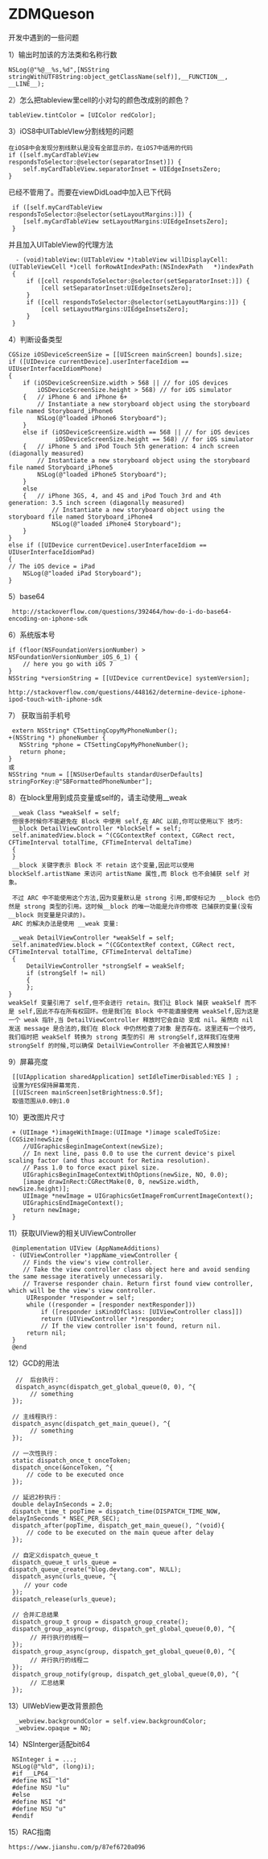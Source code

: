 # ZDMQueson
开发中遇到的一些问题

1）输出时加该的方法类和名称行数 

    NSLog(@"%@__%s,%d",[NSString stringWithUTF8String:object_getClassName(self)],__FUNCTION__, __LINE__);

2）怎么把tableview里cell的小对勾的颜色改成别的颜色？

    tableView.tintColor = [UIColor redColor];

3）iOS8中UITableVIew分割线短的问题

    在iOS8中会发现分割线默认是没有全部显示的，在iOS7中适用的代码
    if ([self.myCardTableView respondsToSelector:@selector(separatorInset)]) {
        self.myCardTableView.separatorInset = UIEdgeInsetsZero;
    }

   已经不管用了。而要在viewDidLoad中加入已下代码

     if ([self.myCardTableView respondsToSelector:@selector(setLayoutMargins:)]) {
        [self.myCardTableView setLayoutMargins:UIEdgeInsetsZero];
     }

   并且加入UITableView的代理方法
   
      - (void)tableView:(UITableView *)tableView willDisplayCell:(UITableViewCell *)cell forRowAtIndexPath:(NSIndexPath   *)indexPath
     {
         if ([cell respondsToSelector:@selector(setSeparatorInset:)]) {
             [cell setSeparatorInset:UIEdgeInsetsZero];
         }
         if ([cell respondsToSelector:@selector(setLayoutMargins:)]) {
             [cell setLayoutMargins:UIEdgeInsetsZero];
         }
     }
4）判断设备类型

    CGSize iOSDeviceScreenSize = [[UIScreen mainScreen] bounds].size;
    if ([UIDevice currentDevice].userInterfaceIdiom == UIUserInterfaceIdiomPhone)
    {
        if (iOSDeviceScreenSize.width > 568 || // for iOS devices
            iOSDeviceScreenSize.height > 568) // for iOS simulator
        {   // iPhone 6 and iPhone 6+
            // Instantiate a new storyboard object using the storyboard file named Storyboard_iPhone6
            NSLog(@"loaded iPhone6 Storyboard");
        }
        else if (iOSDeviceScreenSize.width == 568 || // for iOS devices
                 iOSDeviceScreenSize.height == 568) // for iOS simulator
        {   // iPhone 5 and iPod Touch 5th generation: 4 inch screen (diagonally measured)
            // Instantiate a new storyboard object using the storyboard file named Storyboard_iPhone5
            NSLog(@"loaded iPhone5 Storyboard");
        }
        else
        {   // iPhone 3GS, 4, and 4S and iPod Touch 3rd and 4th generation: 3.5 inch screen (diagonally measured)
                // Instantiate a new storyboard object using the storyboard file named Storyboard_iPhone4
                NSLog(@"loaded iPhone4 Storyboard");
        }
    }
    else if ([UIDevice currentDevice].userInterfaceIdiom == UIUserInterfaceIdiomPad)
    {  
    // The iOS device = iPad
        NSLog(@"loaded iPad Storyboard");
    }
    
5）base64
     
     http://stackoverflow.com/questions/392464/how-do-i-do-base64-encoding-on-iphone-sdk
       
6）系统版本号

    if (floor(NSFoundationVersionNumber) > NSFoundationVersionNumber_iOS_6_1) {
        // here you go with iOS 7
    }
    NSString *versionString = [[UIDevice currentDevice] systemVersion];
    
    http://stackoverflow.com/questions/448162/determine-device-iphone-ipod-touch-with-iphone-sdk
       
7） 获取当前手机号

     extern NSString* CTSettingCopyMyPhoneNumber();
    +(NSString *) phoneNumber {
       NSString *phone = CTSettingCopyMyPhoneNumber();
       return phone;
    }
    或
    NSString *num = [[NSUserDefaults standardUserDefaults] stringForKey:@"SBFormattedPhoneNumber"];
    
8）在block里用到成员变量或self的，请主动使用__weak

     __weak Class *weakSelf = self;
     但很多时候你不能避免在 Block 中使用 self,在 ARC 以前,你可以使用以下 技巧:
     __block DetailViewController *blockSelf = self;
     self.animatedView.block = ^(CGContextRef context, CGRect rect, CFTimeInterval totalTime, CFTimeInterval deltaTime)
     {
     }
     __block 关键字表示 Block 不 retain 这个变量,因此可以使用 blockSelf.artistName 来访问 artistName 属性,而 Block 也不会捕获 self 对 象。
     
     不过 ARC 中不能使用这个方法,因为变量默认是 strong 引用,即使标记为 __block 也仍然是 strong 类型的引用。这时候__block 的唯一功能是允许你修改 已捕获的变量(没有__block 则变量是只读的)。
     ARC 的解决办法是使用 __weak 变量:
     
     __weak DetailViewController *weakSelf = self;
     self.animatedView.block = ^(CGContextRef context, CGRect rect, CFTimeInterval totalTime, CFTimeInterval deltaTime)
     {
         DetailViewController *strongSelf = weakSelf;
         if (strongSelf != nil)
         {
         };
    }
    weakSelf 变量引用了 self,但不会进行 retain。我们让 Block 捕获 weakSelf 而不是 self,因此不存在所有权回环。但是我们在 Block 中不能直接使用 weakSelf,因为这是一个 weak 指针,当 DetailViewController 释放时它会自动 变成 nil。虽然向 nil 发送 message 是合法的,我们在 Block 中仍然检查了对象 是否存在。这里还有一个技巧,我们临时把 weakSelf 转换为 strong 类型的引 用 strongSelf,这样我们在使用 strongSelf 的时候,可以确保 DetailViewController 不会被其它人释放掉!
9）屏幕亮度

     [[UIApplication sharedApplication] setIdleTimerDisabled:YES ] ;
     设置为YES保持屏幕常亮.
     [[UIScreen mainScreen]setBrightness:0.5f];       
     取值范围从0.0到1.0
     
10）更改图片尺寸

     + (UIImage *)imageWithImage:(UIImage *)image scaledToSize:(CGSize)newSize {
        //UIGraphicsBeginImageContext(newSize);
        // In next line, pass 0.0 to use the current device's pixel scaling factor (and thus account for Retina resolution).
        // Pass 1.0 to force exact pixel size.
        UIGraphicsBeginImageContextWithOptions(newSize, NO, 0.0);
        [image drawInRect:CGRectMake(0, 0, newSize.width, newSize.height)];
        UIImage *newImage = UIGraphicsGetImageFromCurrentImageContext();    
        UIGraphicsEndImageContext();
        return newImage;
     }
     
11）获取UIView的相关UIViewController

     @implementation UIView (AppNameAdditions)
     - (UIViewController *)appName_viewController {
        // Finds the view's view controller.
        // Take the view controller class object here and avoid sending the same message iteratively unnecessarily.
        // Traverse responder chain. Return first found view controller, which will be the view's view controller.
         UIResponder *responder = self;
         while ((responder = [responder nextResponder]))
             if ([responder isKindOfClass: [UIViewController class]])
             return (UIViewController *)responder;
             // If the view controller isn't found, return nil.
         return nil;
     }
     @end
12）GCD的用法

      //  后台执行：
      dispatch_async(dispatch_get_global_queue(0, 0), ^{
          // something
     });
      
     // 主线程执行：
     dispatch_async(dispatch_get_main_queue(), ^{
          // something
     });
        
     // 一次性执行：
     static dispatch_once_t onceToken;
     dispatch_once(&onceToken, ^{
         // code to be executed once
     });
         
     // 延迟2秒执行：
     double delayInSeconds = 2.0;
     dispatch_time_t popTime = dispatch_time(DISPATCH_TIME_NOW, delayInSeconds * NSEC_PER_SEC);
     dispatch_after(popTime, dispatch_get_main_queue(), ^(void){
         // code to be executed on the main queue after delay
     });
      
     // 自定义dispatch_queue_t
     dispatch_queue_t urls_queue = dispatch_queue_create("blog.devtang.com", NULL);
     dispatch_async(urls_queue, ^{  
    　 　// your code 
     });
     dispatch_release(urls_queue);
     
     // 合并汇总结果
     dispatch_group_t group = dispatch_group_create();
     dispatch_group_async(group, dispatch_get_global_queue(0,0), ^{
          // 并行执行的线程一
     });
     dispatch_group_async(group, dispatch_get_global_queue(0,0), ^{
          // 并行执行的线程二
     });
     dispatch_group_notify(group, dispatch_get_global_queue(0,0), ^{
          // 汇总结果
     });
13）UIWebView更改背景颜色

      _webview.backgroundColor = self.view.backgroundColor;
      _webview.opaque = NO;
14）NSInterger适配bit64

     NSInteger i = ...;
     NSLog(@"%ld", (long)i);
     #if __LP64__
     #define NSI "ld"
     #define NSU "lu"
     #else
     #define NSI "d"
     #define NSU "u"
     #endif
15）RAC指南

    https://www.jianshu.com/p/87ef6720a096

